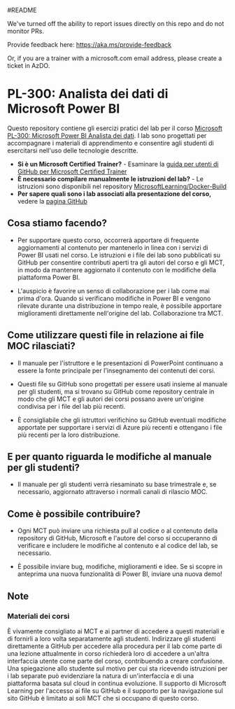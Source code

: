 #README

We've turned off the ability to report issues directly on this repo and do not monitor PRs.

Provide feedback here: https://aka.ms/provide-feedback

Or, if you are a trainer with a microsoft.com email address, please create a ticket in AzDO.

# PL-300: Analista dei dati di Microsoft Power BI

Questo repository contiene gli esercizi pratici del lab per il corso [Microsoft PL-300: Microsoft Power BI Analista dei dati](https://docs.microsoft.com/en-us/learn/certifications/courses/PL-300T00). I lab sono progettati per accompagnare i materiali di apprendimento e consentire agli studenti di esercitarsi nell'uso delle tecnologie descritte.

- **Si è un Microsoft Certified Trainer?** - Esaminare la [guida per utenti di GitHub per Microsoft Certified Trainer](https://microsoftlearning.github.io/MCT-User-Guide/)
- **È necessario compilare manualmente le istruzioni del lab?** - Le istruzioni sono disponibili nel repository [MicrosoftLearning/Docker-Build](https://github.com/MicrosoftLearning/Docker-Build)
- **Per sapere quali sono i lab associati alla presentazione del corso,** vedere la [pagina GitHub](https://microsoftlearning.github.io/PL-300-Microsoft-Power-BI-Data-Analyst/)

## Cosa stiamo facendo?

- Per supportare questo corso, occorrerà apportare di frequente aggiornamenti al contenuto per mantenerlo in linea con i servizi di Power BI usati nel corso.  Le istruzioni e i file dei lab sono pubblicati su GitHub per consentire contributi aperti tra gli autori del corso e gli MCT, in modo da mantenere aggiornato il contenuto con le modifiche della piattaforma Power BI.

- L'auspicio è favorire un senso di collaborazione per i lab come mai prima d'ora. Quando si verificano modifiche in Power BI e vengono rilevate durante una distribuzione in tempo reale, è possibile apportare miglioramenti direttamente nell'origine del lab.  Collaborazione tra MCT.

## Come utilizzare questi file in relazione ai file MOC rilasciati?

- Il manuale per l'istruttore e le presentazioni di PowerPoint continuano a essere la fonte principale per l'insegnamento dei contenuti dei corsi.

- Questi file su GitHub sono progettati per essere usati insieme al manuale per gli studenti, ma si trovano su GitHub come repository centrale in modo che gli MCT e gli autori dei corsi possano avere un'origine condivisa per i file del lab più recenti.

- È consigliabile che gli istruttori verifichino su GitHub eventuali modifiche apportate per supportare i servizi di Azure più recenti e ottengano i file più recenti per la loro distribuzione.

## E per quanto riguarda le modifiche al manuale per gli studenti?

- Il manuale per gli studenti verrà riesaminato su base trimestrale e, se necessario, aggiornato attraverso i normali canali di rilascio MOC.

## Come è possibile contribuire?

- Ogni MCT può inviare una richiesta pull al codice o al contenuto della repository di GitHub, Microsoft e l'autore del corso si occuperanno di verificare e includere le modifiche al contenuto e al codice del lab, se necessario.

- È possibile inviare bug, modifiche, miglioramenti e idee.  Se si scopre in anteprima una nuova funzionalità di Power BI,  inviare una nuova demo!

## Note

### Materiali dei corsi

È vivamente consigliato ai MCT e ai partner di accedere a questi materiali e di fornirli a loro volta separatamente agli studenti.  Indirizzare gli studenti direttamente a GitHub per accedere alla procedura per il lab come parte di una lezione attualmente in corso richiederà loro di accedere a un'altra interfaccia utente come parte del corso, contribuendo a creare confusione. Una spiegazione allo studente sul motivo per cui sta ricevendo istruzioni per i lab separate può evidenziare la natura di un'interfaccia e di una piattaforma basata sul cloud in continua evoluzione. Il supporto di Microsoft Learning per l'accesso ai file su GitHub e il supporto per la navigazione sul sito GitHub è limitato ai soli MCT che si occupano di questo corso.
